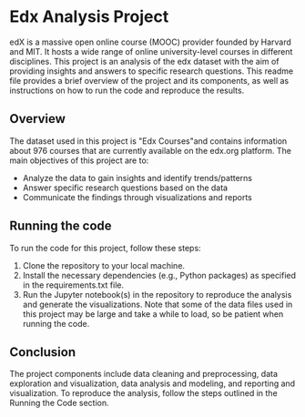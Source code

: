 # Edx Analysis Project

edX is a massive open online course (MOOC) provider founded by Harvard and MIT. It hosts a wide range of online university-level courses in different disciplines. This project is an analysis of the edx dataset with the aim of providing insights and answers to specific research questions. This readme file provides a brief overview of the project and its components, as well as instructions on how to run the code and reproduce the results.


## Overview

The dataset used in this project is "Edx Courses"and contains  information about 976 courses that are currently available on the edx.org platform. The main objectives of this project are to:

- Analyze the data to gain insights and identify trends/patterns
- Answer specific research questions based on the data
- Communicate the findings through visualizations and reports


## Running the code
To run the code for this project, follow these steps:

1. Clone the repository to your local machine.
2. Install the necessary dependencies (e.g., Python packages) as specified in the requirements.txt file.
3. Run the Jupyter notebook(s) in the repository to reproduce the analysis and generate the visualizations.
Note that some of the data files used in this project may be large and take a while to load, so be patient when running the code.


## Conclusion
 The project components include data cleaning and preprocessing, data exploration and visualization, data analysis and modeling, and reporting and visualization. To reproduce the analysis, follow the steps outlined in the Running the Code section.